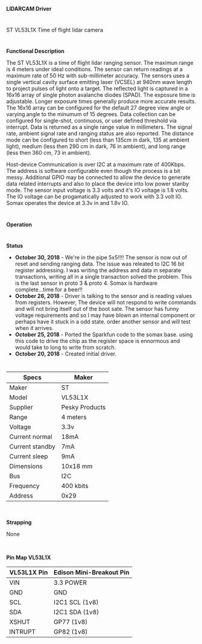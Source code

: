 **LIDARCAM Driver**
#
ST VL53L1X Time of flight lidar camera
#
**Functional Description**

The ST VL53L1X is a time of flight lidar ranging sensor. The maximun range is 4
meters under ideal conditions. The sensor can return readings at a maximum rate of 50 Hz
with sub-millimeter accuracy. The sensors uses a single vertical cavity surface
emitting laser (VCSEL) at 940nm wave length to project pulses of light onto a target. The
reflected light is captured in a 16x16 array of single photon avalanche diodes (SPAD).
The exposure time is adjustable. Longer exposure times generally produce more
accurate results. The 16x16 array can be configured for the default 27 degree view angle
or varying angle to the minumum of 15 degrees. Data collection can be configured for
single-shot, continuous, or user defined threshold via interrupt. Data is returned
as a single range value in millimeters. The signal rate, ambient signal rate and ranging
status are also reported. The distance mode can be configured to short (less than 135cm
in dark, 135 at ambient light), medium (less then 290 cm in dark, 76 in ambient), and
long range (less then 360 cm, 73 in ambient).


Host-device Communication is over I2C at a maximum rate of 400Kbps. The address is
software configurable even though the process is a bit messy. Additional GPIO
may be connected to allow the device to generate data related interrupts and also
to place the device into low power stanby mode. The sensor input voltage is 3.3 volts
and it's IO voltage is 1.8 volts. The IO voltage can be progamatically adjusted to
work with 3.3 volt IO. Somax operates the device at 3.3v in and 1.8v IO.
#
**Operation**


#
**Status**
* **October 30, 2018** - We're in the pipe 5x5!!!! The sensor is now out of reset
  and sending ranging data. The issue was releated to I2C 16 bit register addressing.
  I was writing the address and data in separate transactions, writing all in a single
  transaction solved the problem. This is the last sensor in proto 3 & proto 4. Somax
  is hardware complete...time for a beer!!
* **October 26, 2018** - Driver is talking to the sensor and is reading values from registers.
  However, The device will not respond to write commands and will not bring itself out of the
  boot sate. The sensor has funny voltage requirements and so I may have blown an internal component
  or perhaps have it stuck in a odd state. order another sensor and will test when it
  arrives.
* **October 25, 2018** - Ported the Sparkfun code to the somax base. using this code
  to drive the chip as the register space is ennormous and would take to long to write
  from scratch.
* **October 20, 2018** - Created initial driver.
#


| Specs      | Maker          |
| ---------- | -------        |
| Maker      | ST             |
| Model      | VL53L1X        |
| Supplier   | Pesky Products |
| Range      | 4 meters       |
| Voltage    | 3.3v           |
| Current normal | 18mA       |
| Current standby | 7mA       |
| Current sleep | 9mA         |
| Dimensions |	10x18 mm       |
| Bus        | I2C            |
| Frequency  | 400 kbits      |
| Address    | 0x29           |
&nbsp;

**Strapping**

None

&nbsp;


**Pin Map VL53L1X**

|VL53L1X Pin		| Edison Mini-Breakout Pin |
|------------- | ------------------------- |
| VIN          | 3.3 POWER          |
| GND          | GND                |
| SCL          | I2C1	SCL  (1v8)  |
| SDA          | I2C1	SDA  (1v8)  |
| XSHUT        | GP77 (1v8)         |
| INTRUPT      | GP82 (1v8)         |

